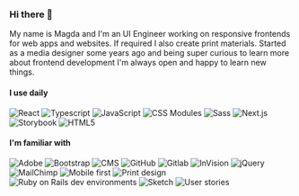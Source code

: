 ### Hi there 👋

My name is Magda and I'm an UI Engineer working on responsive frontends for web apps and websites. If required I also create print materials. Started as a media designer some years ago and being super curious to learn more about frontend development I'm always open and happy to learn new things.

#### I use daily
<img alt="React" src="https://img.shields.io/badge/-React-%23000?logo=react" /> <img alt="Typescript" src="https://img.shields.io/badge/-Typescript-%23000?logo=typescript" /> <img alt="JavaScript" src="https://img.shields.io/badge/-JavaScript-%23000?logo=javascript" /> <img alt="CSS Modules" src="https://img.shields.io/badge/-CSS Modules-%23000?logo=css3" /> <img alt="Sass" src="https://img.shields.io/badge/-Sass-%23000?logo=sass" /> <img alt="Next.js" src="https://img.shields.io/badge/-Next.js-%23000?logo=nextdotjs" /> <img alt="Storybook" src="https://img.shields.io/badge/-Storybook-%23000?logo=storybook" /> <img alt="HTML5" src="https://img.shields.io/badge/-HTML5-%23000?logo=html5" />

#### I'm familiar with
<img alt="Adobe" src="https://img.shields.io/badge/-Adobe-%23000?logo=adobe" /> <img alt="Bootstrap" src="https://img.shields.io/badge/-Bootstrap-%23000?logo=bootstrap" /> <img alt="CMS" src="https://img.shields.io/badge/-CMS-%23000" /> <img alt="GitHub" src="https://img.shields.io/badge/-GitHub-%23000?logo=github" /> <img alt="Gitlab" src="https://img.shields.io/badge/-Gitlab-%23000?logo=gitlab" /> <img alt="InVision" src="https://img.shields.io/badge/-InVision-%23000?logo=invision" /> <img alt="jQuery" src="https://img.shields.io/badge/-jQuery-%23000?logo=jquery" /> <img alt="MailChimp" src="https://img.shields.io/badge/-MailChimp-%23000?logo=mailchimp" /> <img alt="Mobile first" src="https://img.shields.io/badge/-Mobile first-%23000" /> <img alt="Print design" src="https://img.shields.io/badge/-Print design-%23000" /> <img alt="Ruby on Rails dev environments" src="https://img.shields.io/badge/-Ruby on Rails dev environments-%23000?logo=rubyonrails" /> <img alt="Sketch" src="https://img.shields.io/badge/-Sketch-%23000?logo=sketch" /> <img alt="User stories" src="https://img.shields.io/badge/-User stories-%23000" />
